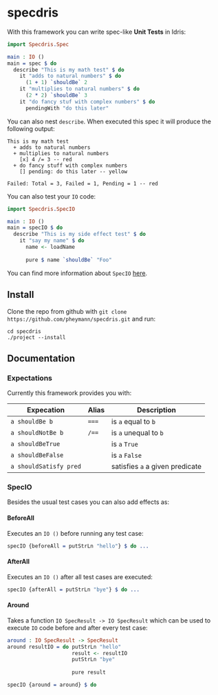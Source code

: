 # specdris
With this framework you can write spec-like **Unit Tests** in Idris:

```Idris
import Specdris.Spec

main : IO ()
main = spec $ do
  describe "This is my math test" $ do
    it "adds to natural numbers" $ do
      (1 + 1) `shouldBe` 2
    it "multiplies to natural numbers" $ do
      (2 * 2) `shouldBe` 3
    it "do fancy stuf with complex numbers" $ do
      pendingWith "do this later"
```
You can also nest `describe`. When executed this spec it will produce the following output:

```
This is my math test
  + adds to natural numbers
  + multiplies to natural numbers
    [x] 4 /= 3 -- red
  + do fancy stuff with complex numbers
    [] pending: do this later -- yellow
    
Failed: Total = 3, Failed = 1, Pending = 1 -- red
```

You can also test your `IO` code:

```Idris
import Specdris.SpecIO

main : IO ()
main = specIO $ do
  describe "This is my side effect test" $ do
    it "say my name" $ do
      name <- loadName
      
      pure $ name `shouldBe` "Foo"
```

You can find more information about `SpecIO` [here](#specio).

## Install
Clone the repo from github with `git clone https://github.com/pheymann/specdris.git` and run:

```
cd specdris
./project --install
```

## Documentation
### Expectations
Currently this framework provides you with:

|Expecation|Alias|Description|
|----------|-----|-----------|
|`a shouldBe b`|`===`|is `a` equal to `b`|
|`a shouldNotBe b`|`/==`|is `a` unequal to `b`|
|`a shouldBeTrue`| |is `a` `True`|
|`a shouldBeFalse` | | is `a` `False`|
|`a shouldSatisfy pred`| | satisfies `a` a given predicate|

### SpecIO
Besides the usual test cases you can also add effects as:

#### BeforeAll
Executes an `IO ()` before running any test case:

```Idris
specIO {beforeAll = putStrLn "hello"} $ do ...
```

#### AfterAll
Executes an `IO ()` after all test cases are executed:

```Idris
specIO {afterAll = putStrLn "bye"} $ do ...
```

#### Around
Takes a function `IO SpecResult -> IO SpecResult` which can be used to execute `IO` code
before and after every test case:

```Idris
around : IO SpecResult -> SpecResult
around resultIO = do putStrLn "hello"
                     result <- resultIO
                     putStrLn "bye"
                     
                     pure result

specIO {around = around} $ do
```
